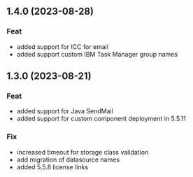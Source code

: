 ## 1.4.0 (2023-08-28)

### Feat

- added support for ICC for email
- added support custom IBM Task Manager group names

## 1.3.0 (2023-08-21)

### Feat

- added support for Java SendMail
- added support for custom component deployment in 5.5.11

### Fix

- increased timeout for storage class validation
- add migration of datasource names
- added 5.5.8 license links
